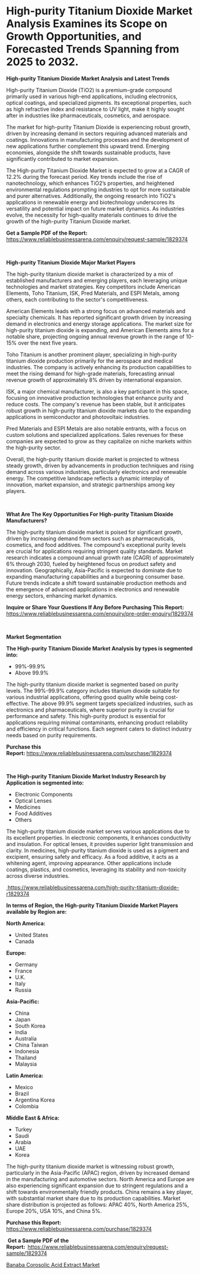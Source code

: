 <p><h1>High-purity Titanium Dioxide Market Analysis Examines its Scope on Growth Opportunities, and Forecasted Trends Spanning from 2025 to 2032.</h1></p><p><strong>High-purity Titanium Dioxide Market Analysis and Latest Trends</strong></p>
<p><p>High-purity Titanium Dioxide (TiO2) is a premium-grade compound primarily used in various high-end applications, including electronics, optical coatings, and specialized pigments. Its exceptional properties, such as high refractive index and resistance to UV light, make it highly sought after in industries like pharmaceuticals, cosmetics, and aerospace. </p><p>The market for high-purity Titanium Dioxide is experiencing robust growth, driven by increasing demand in sectors requiring advanced materials and coatings. Innovations in manufacturing processes and the development of new applications further complement this upward trend. Emerging economies, alongside the shift towards sustainable products, have significantly contributed to market expansion. </p><p>The High-purity Titanium Dioxide Market is expected to grow at a CAGR of 12.2% during the forecast period. Key trends include the rise of nanotechnology, which enhances TiO2’s properties, and heightened environmental regulations prompting industries to opt for more sustainable and purer alternatives. Additionally, the ongoing research into TiO2's applications in renewable energy and biotechnology underscores its versatility and potential impact on future market dynamics. As industries evolve, the necessity for high-quality materials continues to drive the growth of the high-purity Titanium Dioxide market.</p></p>
<p><strong>Get a Sample PDF of the Report:&nbsp;</strong> <a href="https://www.reliablebusinessarena.com/enquiry/request-sample/1829374?utm_campaign=3492&utm_medium=2&utm_source=Github&utm_content=ia&utm_term=03042025&utm_id=high-purity-titanium-dioxide">https://www.reliablebusinessarena.com/enquiry/request-sample/1829374</a></p>
<p>&nbsp;</p>
<p><strong>High-purity Titanium Dioxide Major Market Players</strong></p>
<p><p>The high-purity titanium dioxide market is characterized by a mix of established manufacturers and emerging players, each leveraging unique technologies and market strategies. Key competitors include American Elements, Toho Titanium, ISK, Pred Materials, and ESPI Metals, among others, each contributing to the sector's competitiveness.</p><p>American Elements leads with a strong focus on advanced materials and specialty chemicals. It has reported significant growth driven by increasing demand in electronics and energy storage applications. The market size for high-purity titanium dioxide is expanding, and American Elements aims for a notable share, projecting ongoing annual revenue growth in the range of 10-15% over the next five years.</p><p>Toho Titanium is another prominent player, specializing in high-purity titanium dioxide production primarily for the aerospace and medical industries. The company is actively enhancing its production capabilities to meet the rising demand for high-grade materials, forecasting annual revenue growth of approximately 8% driven by international expansion.</p><p>ISK, a major chemical manufacturer, is also a key participant in this space, focusing on innovative production technologies that enhance purity and reduce costs. The company's revenue has been stable, but it anticipates robust growth in high-purity titanium dioxide markets due to the expanding applications in semiconductor and photovoltaic industries.</p><p>Pred Materials and ESPI Metals are also notable entrants, with a focus on custom solutions and specialized applications. Sales revenues for these companies are expected to grow as they capitalize on niche markets within the high-purity sector.</p><p>Overall, the high-purity titanium dioxide market is projected to witness steady growth, driven by advancements in production techniques and rising demand across various industries, particularly electronics and renewable energy. The competitive landscape reflects a dynamic interplay of innovation, market expansion, and strategic partnerships among key players.</p></p>
<p>&nbsp;</p>
<p><strong>What Are The Key Opportunities For High-purity Titanium Dioxide Manufacturers?</strong></p>
<p><p>The high-purity titanium dioxide market is poised for significant growth, driven by increasing demand from sectors such as pharmaceuticals, cosmetics, and food additives. The compound's exceptional purity levels are crucial for applications requiring stringent quality standards. Market research indicates a compound annual growth rate (CAGR) of approximately 6% through 2030, fueled by heightened focus on product safety and innovation. Geographically, Asia-Pacific is expected to dominate due to expanding manufacturing capabilities and a burgeoning consumer base. Future trends indicate a shift toward sustainable production methods and the emergence of advanced applications in electronics and renewable energy sectors, enhancing market dynamics.</p></p>
<p><strong>Inquire or Share Your Questions If Any Before Purchasing This Report:</strong> <a href="https://www.reliablebusinessarena.com/enquiry/pre-order-enquiry/1829374?utm_campaign=3492&utm_medium=2&utm_source=Github&utm_content=ia&utm_term=03042025&utm_id=high-purity-titanium-dioxide">https://www.reliablebusinessarena.com/enquiry/pre-order-enquiry/1829374</a></p>
<p>&nbsp;</p>
<p><strong>Market Segmentation</strong></p>
<p><strong>The High-purity Titanium Dioxide Market Analysis by types is segmented into:</strong></p>
<p><ul><li>99%-99.9%</li><li>Above 99.9%</li></ul></p>
<p><p>The high-purity titanium dioxide market is segmented based on purity levels. The 99%-99.9% category includes titanium dioxide suitable for various industrial applications, offering good quality while being cost-effective. The above 99.9% segment targets specialized industries, such as electronics and pharmaceuticals, where superior purity is crucial for performance and safety. This high-purity product is essential for applications requiring minimal contaminants, enhancing product reliability and efficiency in critical functions. Each segment caters to distinct industry needs based on purity requirements.</p></p>
<p><strong>Purchase this Report:&nbsp;</strong><a href="https://www.reliablebusinessarena.com/purchase/1829374?utm_campaign=3492&utm_medium=2&utm_source=Github&utm_content=ia&utm_term=03042025&utm_id=high-purity-titanium-dioxide">https://www.reliablebusinessarena.com/purchase/1829374</a></p>
<p>&nbsp;</p>
<p><strong>The High-purity Titanium Dioxide Market Industry Research by Application is segmented into:</strong></p>
<p><ul><li>Electronic Components</li><li>Optical Lenses</li><li>Medicines</li><li>Food Additives</li><li>Others</li></ul></p>
<p><p>The high-purity titanium dioxide market serves various applications due to its excellent properties. In electronic components, it enhances conductivity and insulation. For optical lenses, it provides superior light transmission and clarity. In medicines, high-purity titanium dioxide is used as a pigment and excipient, ensuring safety and efficacy. As a food additive, it acts as a whitening agent, improving appearance. Other applications include coatings, plastics, and cosmetics, leveraging its stability and non-toxicity across diverse industries.</p></p>
<p><a href="https://www.reliablebusinessarena.com/high-purity-titanium-dioxide-r1829374?utm_campaign=3492&utm_medium=2&utm_source=Github&utm_content=ia&utm_term=03042025&utm_id=high-purity-titanium-dioxide">&nbsp;https://www.reliablebusinessarena.com/high-purity-titanium-dioxide-r1829374</a></p>
<p><strong>In terms of Region, the High-purity Titanium Dioxide Market Players available by Region are:</strong></p>
<p>
    <p> <strong> North America: </strong>
        <ul>
            <li>United States</li>
            <li>Canada</li>
        </ul>
        </p> 
    <p> <strong> Europe: </strong>
        <ul>
            <li>Germany</li>
            <li>France</li>
            <li>U.K.</li>
            <li>Italy</li>
            <li>Russia</li>
        </ul>
        </p> 
    <p> <strong> Asia-Pacific: </strong>
        <ul>
            <li>China</li>
            <li>Japan</li>
            <li>South Korea</li>
            <li>India</li>
            <li>Australia</li>
            <li>China Taiwan</li>
            <li>Indonesia</li>
            <li>Thailand</li>
            <li>Malaysia</li>
        </ul>
        </p> 
    <p> <strong> Latin America: </strong>
        <ul>
            <li>Mexico</li>
            <li>Brazil</li>
            <li>Argentina Korea</li>
            <li>Colombia</li>
        </ul>
        </p> 
    <p> <strong> Middle East & Africa: </strong>
        <ul>
            <li>Turkey</li>
            <li>Saudi</li>
            <li>Arabia</li>
            <li>UAE</li>
            <li>Korea</li>
        </ul>
    </p>
    </p>
<p><p>The high-purity titanium dioxide market is witnessing robust growth, particularly in the Asia-Pacific (APAC) region, driven by increased demand in the manufacturing and automotive sectors. North America and Europe are also experiencing significant expansion due to stringent regulations and a shift towards environmentally friendly products. China remains a key player, with substantial market share due to its production capabilities. Market share distribution is projected as follows: APAC 40%, North America 25%, Europe 20%, USA 10%, and China 5%.</p></p>
<p><strong>Purchase this Report: </strong><a href="https://www.reliablebusinessarena.com/purchase/1829374?utm_campaign=3492&utm_medium=2&utm_source=Github&utm_content=ia&utm_term=03042025&utm_id=high-purity-titanium-dioxide">https://www.reliablebusinessarena.com/purchase/1829374</a></p>
<p>&nbsp;<strong>Get a Sample PDF of the Report:&nbsp;&nbsp;</strong><a href="https://www.reliablebusinessarena.com/enquiry/request-sample/1829374?utm_campaign=3492&utm_medium=2&utm_source=Github&utm_content=ia&utm_term=03042025&utm_id=high-purity-titanium-dioxide">https://www.reliablebusinessarena.com/enquiry/request-sample/1829374</a></p>
<p><strong></strong></p>
<p><p><a href="https://github.com/pichuaadh0/Market-Research-Report-List-1/blob/main/banaba-corosolic-acid-extract-market.md?utm_campaign=3492&utm_medium=2&utm_source=Github&utm_content=ia&utm_term=03042025&utm_id=high-purity-titanium-dioxide">Banaba Corosolic Acid Extract Market</a></p></p>